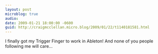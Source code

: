 ```yaml
---
layout: post
microblog: true
audio: 
date: 2009-01-21 18:00:00 -0600
guid: http://craigmcclellan.micro.blog/2009/01/22/t1140181581.html
---
```

I finally got my Trigger Finger to work in Ableton!  And none of you people following me will care...
